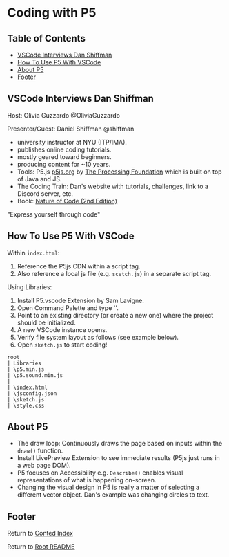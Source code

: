 # Coding with P5

## Table of Contents

- [VSCode Interviews Dan Shiffman](#vscode-interviews-dan-shiffman)
- [How To Use P5 With VSCode](#how-to-use-p5-with-vscode)
- [About P5](#about-p5)
- [Footer](#footer)

## VSCode Interviews Dan Shiffman

Host: Olivia Guzzardo @OliviaGuzzardo

Presenter/Guest: Daniel Shiffman @shiffman

- university instructor at NYU (ITP/IMA).
- publishes online coding tutorials.
- mostly geared toward beginners.
- producing content for ~10 years.
- Tools: P5.js [p5js.org](p5js.org) by [The Processing Foundation](processing.org) which is built on top of Java and JS.
- The Coding Train: Dan's website with tutorials, challenges, link to a Discord server, etc.
- Book: [Nature of Code (2nd Edition)](https://nature-of-code-2nd-edition.netlify.app)

"Express yourself through code"

## How To Use P5 With VSCode

Within `index.html`:

1. Reference the P5js CDN within a script tag.
2. Also reference a local js file (e.g. `scetch.js`) in a separate script tag.

Using Libraries:

1. Install P5.vscode Extension by Sam Lavigne.
2. Open Command Palette and type ''.
3. Point to an existing directory (or create a new one) where the project should be initialized.
4. A new VSCode instance opens.
5. Verify file system layout as follows (see example below).
6. Open `sketch.js` to start coding!

```text
root
| Libraries
| \p5.min.js
| \p5.sound.min.js
|
| \index.html
| \jsconfig.json
| \sketch.js
| \style.css
```

## About P5

- The draw loop: Continuously draws the page based on inputs within the `draw()` function.
- Install LivePreview Extension to see immediate results (P5js just runs in a web page DOM).
- P5 focuses on Accessibility e.g. `Describe()` enables visual representations of what is happening on-screen.
- Changing the visual design in P5 is really a matter of selecting a different vector object. Dan's example was changing circles to text.

## Footer

Return to [Conted Index](./conted-index.html)

Return to [Root README](../README.html)

